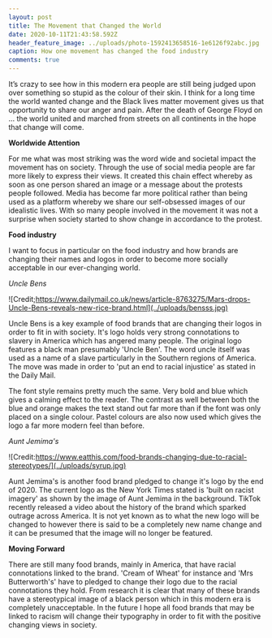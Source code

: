 ```yaml
---
layout: post
title: The Movement that Changed the World
date: 2020-10-11T21:43:58.592Z
header_feature_image: ../uploads/photo-1592413658516-1e6126f92abc.jpg
caption: How one movement has changed the food industry
comments: true
---
```

It’s crazy to see how in this modern era people are still being judged upon over something so stupid as the colour of their skin. I think for a long time the world wanted change and the Black lives matter movement gives us that opportunity to share our anger and pain. After the death of George Floyd on … the world united and marched from streets on all continents in the hope that change will come.

**Worldwide Attention**

For me what was most striking was the word wide and societal impact the movement has on society. Through the use of social media people are far more likely to express their views. It created this chain effect whereby as soon as one person shared an image or a message about the protests people followed. Media has become far more political rather than being used as a platform whereby we share our self-obsessed images of our idealistic lives. With so many people involved in the movement it was not a surprise when society started to show change in accordance to the protest.

**Food industry**

I want to focus in particular on the food industry and how brands are changing their names and logos in order to become more socially acceptable in our ever-changing world. 

*Uncle Bens*

![Credit;https://www.dailymail.co.uk/news/article-8763275/Mars-drops-Uncle-Bens-reveals-new-rice-brand.html](../uploads/bensss.jpg)

Uncle Bens is a key example of food brands that are changing their logos in order to fit in with society. It's logo holds very strong connotations to slavery in America which has angered many people. The original logo features a black man presumably 'Uncle Ben'. The word uncle itself was used as a name of a slave particularly in the Southern regions of America. The move was made in order to 'put an end to racial injustice' as stated in the Daily Mail. 

The font style remains pretty much the same. Very bold and blue which gives a calming effect to the reader. The contrast as well between both the blue and orange makes the text stand out far more than if the font was only placed on a single colour. Pastel colours are also now used which gives the logo a far more modern feel than before.

*Aunt Jemima's*

![Credit:https://www.eatthis.com/food-brands-changing-due-to-racial-stereotypes/](../uploads/syrup.jpg)

Aunt Jemima's is another food brand pledged to change it's logo by the end of 2020. The current logo as the New York Times stated is 'built on racist imagery' as shown by the image of Aunt Jemima in the background. TikTok recently released a video about the history of the brand which sparked outrage across America. It is not yet known as to what the new logo will be changed to however there is said to be a completely new name change and it can be presumed that the image will no longer be featured.

**Moving Forward**

There are still many food brands, mainly in America, that have racial connotations linked to the brand. 'Cream of Wheat' for instance and 'Mrs Butterworth's' have to pledged to change their logo due to the racial connotations they hold. From research it is clear that many of these brands have a stereotypical image of a black person which in this modern era is completely unacceptable. In the future I hope all food brands that may be linked to racism will change their typography in order to fit with the positive changing views in society.